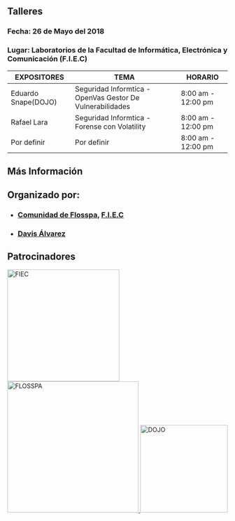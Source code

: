 
## Talleres

### Fecha: 26 de Mayo del 2018
### Lugar: Laboratorios de la Facultad de Informática, Electrónica y Comunicación (F.I.E.C)

|        EXPOSITORES    |                                TEMA                                        | HORARIO  |
|-----------------------|----------------------------------------------------------------------------|----------|
| Eduardo Snape(DOJO)        |Seguridad Informtica - OpenVas Gestor De Vulnerabilidades                                 |8:00 am - 12:00 pm          |
| Rafael Lara     |Seguridad Informtica -  Forense con Volatility                                                      |8:00 am - 12:00 pm          |
| Por definir          | Por definir                                                   |8:00 am - 12:00 pm          |

## Más Información


## Organizado por:

- ### [Comunidad de Flosspa](https://floss-pa.net/),  [F.I.E.C](http://fiec.up.ac.pa/)
- ### [Davis Álvarez](https://twitter.com/davisclick)

## Patrocinadores
<a href="http://fiec.up.ac.pa/" target="_blank">
<img border="0" alt="FIEC" src="https://pbs.twimg.com/profile_images/669533521921204225/AXQ3oaui_400x400.png" width="256" height="256">
</a>

<a href="https://floss-pa.net/" target="_blank">
<img border="0" alt="FLOSSPA" src="https://pbs.twimg.com/profile_images/852597051808522240/5iJqsWQL_400x400.jpg" width="300" height="300">
</a>

<a href="http://dojoseguridaddedatos.com/" target="_blank">
<img border="0" alt="DOJO" src="https://scontent.fpac1-2.fna.fbcdn.net/v/t1.0-1/p200x200/27459523_1611711122250041_5051983046932685872_n.jpg?_nc_cat=0&oh=6962b6b4b88d1a2d26d722272f3c5671&oe=5B995750" width="200" height="200">
</a>
